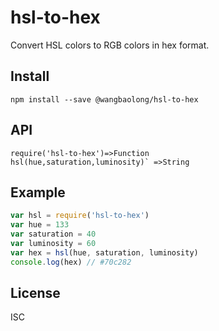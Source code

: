 # hsl-to-hex
Convert HSL colors to RGB colors in hex format.
## Install
```
npm install --save @wangbaolong/hsl-to-hex

```
## API
```
require('hsl-to-hex')=>Function
hsl(hue,saturation,luminosity)` =>String

```
## Example
```js
var hsl = require('hsl-to-hex')
var hue = 133
var saturation = 40
var luminosity = 60
var hex = hsl(hue, saturation, luminosity)
console.log(hex) // #70c282
```
## License
ISC
